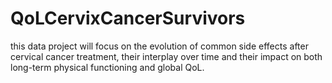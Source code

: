 # QoLCervixCancerSurvivors
this data project will focus on the evolution of common side effects after cervical cancer treatment, their interplay over time and their impact on both long-term physical functioning and global QoL.
